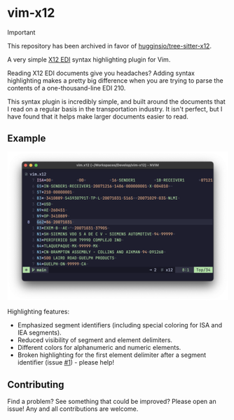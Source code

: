 # vim-x12

> [!IMPORTANT]
> This repository has been archived in favor of [hugginsio/tree-sitter-x12](https://github.com/hugginsio/tree-sitter-x12/).

A very simple [X12 EDI][x12-edi] syntax highlighting plugin for Vim.

Reading X12 EDI documents give you headaches? Adding syntax highlighting makes a pretty big difference when you are trying to parse the contents of a one-thousand-line EDI 210.

This syntax plugin is incredibly simple, and built around the documents that I read on a regular basis in the transportation industry.
It isn't perfect, but I have found that it helps make larger documents easier to read.

## Example

![Example EDI document](./assets/example.png)

Highlighting features:

- Emphasized segment identifiers (including special coloring for ISA and IEA segments).
- Reduced visibility of segment and element delimiters.
- Different colors for alphanumeric and numeric elements.
- Broken highlighting for the first element delimiter after a segment identifier (issue [#1](https://github.com/hugginsio/vim-x12/issues/1)) - please help!

## Contributing

Find a problem? See something that could be improved? Please open an issue! Any and all contributions are welcome.

<!-- Reference -->

[x12-edi]: https://www.stedi.com/edi
